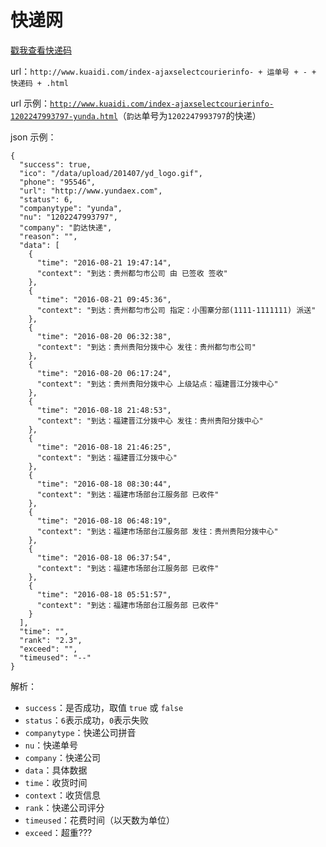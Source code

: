 # 快递网 #

[戳我查看快递码](https://github.com/jokermonn/-Api/blob/master/ExpressDeliveryCode.json)

url：`http://www.kuaidi.com/index-ajaxselectcourierinfo- + 运单号 + - + 快递码 + .html`

url 示例：[`http://www.kuaidi.com/index-ajaxselectcourierinfo-1202247993797-yunda.html`](http://www.kuaidi.com/index-ajaxselectcourierinfo-1202247993797-yunda.html)（`韵达`单号为`1202247993797`的快递）

json 示例：

	{
	  "success": true,
	  "ico": "/data/upload/201407/yd_logo.gif",
	  "phone": "95546",
	  "url": "http://www.yundaex.com",
	  "status": 6,
	  "companytype": "yunda",
	  "nu": "1202247993797",
	  "company": "韵达快递",
	  "reason": "",
	  "data": [
	    {
	      "time": "2016-08-21 19:47:14",
	      "context": "到达：贵州都匀市公司 由 已签收 签收"
	    },
	    {
	      "time": "2016-08-21 09:45:36",
	      "context": "到达：贵州都匀市公司 指定：小围寨分部(1111-1111111) 派送"
	    },
	    {
	      "time": "2016-08-20 06:32:38",
	      "context": "到达：贵州贵阳分拨中心 发往：贵州都匀市公司"
	    },
	    {
	      "time": "2016-08-20 06:17:24",
	      "context": "到达：贵州贵阳分拨中心 上级站点：福建晋江分拨中心"
	    },
	    {
	      "time": "2016-08-18 21:48:53",
	      "context": "到达：福建晋江分拨中心 发往：贵州贵阳分拨中心"
	    },
	    {
	      "time": "2016-08-18 21:46:25",
	      "context": "到达：福建晋江分拨中心"
	    },
	    {
	      "time": "2016-08-18 08:30:44",
	      "context": "到达：福建市场部台江服务部 已收件"
	    },
	    {
	      "time": "2016-08-18 06:48:19",
	      "context": "到达：福建市场部台江服务部 发往：贵州贵阳分拨中心"
	    },
	    {
	      "time": "2016-08-18 06:37:54",
	      "context": "到达：福建市场部台江服务部 已收件"
	    },
	    {
	      "time": "2016-08-18 05:51:57",
	      "context": "到达：福建市场部台江服务部 已收件"
	    }
	  ],
	  "time": "",
	  "rank": "2.3",
	  "exceed": "",
	  "timeused": "--"
	}

解析：

- `success`：是否成功，取值 `true` 或 `false`
- `status`：`6`表示成功，`0`表示失败
- `companytype`：快递公司拼音
- `nu`：快递单号
- `company`：快递公司
- `data`：具体数据
- `time`：收货时间
- `context`：收货信息
- `rank`：快递公司评分
- `timeused`：花费时间（以天数为单位）
- `exceed`：超重???
